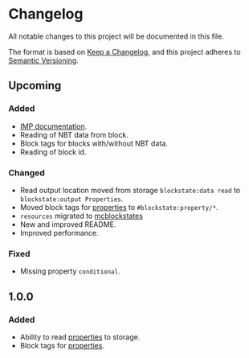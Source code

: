 # Changelog

All notable changes to this project will be documented in this file.

The format is based on [Keep a Changelog](https://keepachangelog.com/en/1.0.0/),
and this project adheres to [Semantic Versioning](https://semver.org/spec/v2.0.0.html).

## Upcoming

### Added

- [IMP documentation](https://github.com/Arcensoth/imp-spec/blob/master/docs/imp_doc.md).
- Reading of NBT data from block.
- Block tags for blocks with/without NBT data.
- Reading of block id.

### Changed

- Read output location moved from storage `blockstate:data read` to `blockstate:output Properties`.
- Moved block tags for [properties](https://github.com/OliTheHoodieBoi/Blockstate-Reader#Properties) to `#blockstate:property/*`.
- `resources` migrated to [mcblockstates](https://github.com/OliTheHoodieBoi/mcblockstates)
- New and improved README.
- Improved performance.

### Fixed

- Missing property `conditional`.

## 1.0.0

### Added

- Ability to read [properties](https://github.com/OliTheHoodieBoi/Blockstate-Reader#Properties) to storage.
- Block tags for [properties](https://github.com/OliTheHoodieBoi/Blockstate-Reader#Properties).
